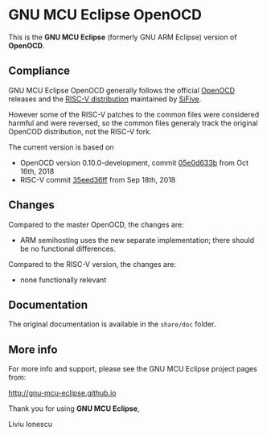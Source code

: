 # GNU MCU Eclipse OpenOCD

This is the **GNU MCU Eclipse** (formerly GNU ARM Eclipse) version of **OpenOCD**.

## Compliance

GNU MCU Eclipse OpenOCD generally follows the official 
[OpenOCD](http://openocd.org) releases and the 
[RISC-V distribution](https://github.com/riscv/riscv-openocd) 
maintained by [SiFive](https://www.sifive.com).

However some of the RISC-V patches to the common files were considered harmful 
and were reversed, so the common files generaly track the original OpenCOD 
distribution, not the RISC-V fork.

The current version is based on 

- OpenOCD version 0.10.0-development, commit 
[05e0d633b](https://github.com/gnu-mcu-eclipse/openocd/commit/05e0d633bad9e8b0bdfaf16fc76ab1f9d9419d8b) 
from Oct 16th, 2018
- RISC-V commit 
[35eed36ff](https://github.com/gnu-mcu-eclipse/openocd/commit/35eed36ffdd082f5abfc16d4cc93511f6e225284) 
from Sep 18th, 2018

## Changes

Compared to the master OpenOCD, the changes are:

- ARM semihosting uses the new separate implementation; there should be no 
functional differences.

Compared to the RISC-V version, the changes are:

- none functionally relevant

## Documentation

The original documentation is available in the `share/doc` folder.

## More info

For more info and support, please see the GNU MCU Eclipse project pages from:

  http://gnu-mcu-eclipse.github.io

Thank you for using **GNU MCU Eclipse**,

Liviu Ionescu
